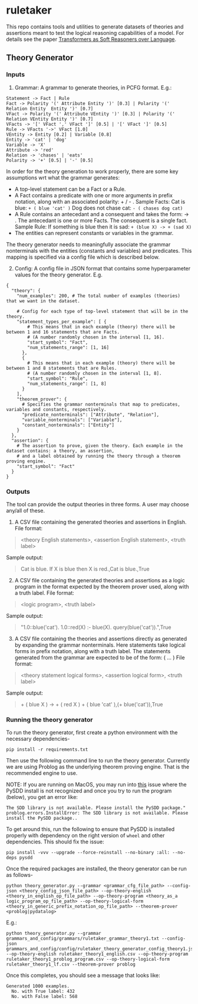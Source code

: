 # ruletaker

This repo contains tools and utilities to generate datasets of theories and assertions meant to test the logical reasoning capabilities of a model. For details see the paper [Transformers as Soft Reasoners over Language](https://arxiv.org/abs/2002.05867).

## Theory Generator

### Inputs

1. Grammar: A grammar to generate theories, in PCFG format. E.g.:
```
Statement -> Fact | Rule
Fact -> Polarity '(' Attribute Entity ')' [0.3] | Polarity '(' Relation Entity  Entity ')' [0.7]
VFact -> Polarity '(' Attribute VEntity ')' [0.3] | Polarity '(' Relation VEntity Entity ')' [0.7]
VFacts -> '[' VFact ',' VFact ']' [0.5] | '[' VFact ']' [0.5]
Rule -> VFacts '->' VFact [1.0]
VEntity -> Entity [0.2] | Variable [0.8]
Entity -> 'cat' | 'dog'
Variable -> 'X'
Attribute -> 'red'
Relation -> 'chases' | 'eats'
Polarity -> '+' [0.5] | '-' [0.5]

```
In order for the theory generation to work properly, there are some key assumptions wrt what the grammar generates:

* A top-level statement can be a Fact or a Rule.
* A Fact contains a predicate with one or more arguments in prefix notation, along with an associated polarity: + / - . 
  Sample Facts:
          Cat is blue: `+ ( blue 'cat' )`
          Dog does not chase cat: `- ( chases dog cat)`
* A Rule contains an antecedant and a consequent and takes the form: <antecedant> -> <consequent>. The antecedant is one or more Facts. The consequent is a single fact.       Sample Rule:
          If something is blue then it is sad: `+ (blue X) -> + (sad X)`
* The entities can represent constants or variables in the grammar.
  
The theory generator needs to meaningfully associate the grammar nonterminals with the entities (constants and variables) and predicates. This mapping is specified via a config file which is described below.

2. Config: A config file in JSON format that contains some hyperparameter values for the theory generator. E.g.
```
{
  "theory": {
    "num_examples": 200, # The total number of examples (theories) that we want in the dataset.
    
    # Config for each type of top-level statement that will be in the theory.
    "statement_types_per_example": [ {
        # This means that in each example (theory) there will be between 1 and 16 statements that are Facts.
        # (A number randomly chosen in the interval [1, 16].
        "start_symbol": "Fact",
        "num_statements_range": [1, 16] 
      },
      {
        # This means that in each example (theory) there will be between 1 and 8 statements that are Rules.
        # (A number randomly chosen in the interval [1, 8].
        "start_symbol": "Rule",
        "num_statements_range": [1, 8]
      }
    ],
    "theorem_prover": {
      # Specifies the grammar nonterminals that map to predicates, variables and constants, respectively.
      "predicate_nonterminals": ["Attribute", "Relation"],
      "variable_nonterminals": ["Variable"],
      "constant_nonterminals": ["Entity"]
    } 
  },
  "assertion": {
    # The assertion to prove, given the theory. Each example in the dataset contains: a theory, an assertion,
    # and a label obtained by running the theory through a theorem proving engine.
    "start_symbol": "Fact"
  }
}
```

### Outputs
The tool can provide the output theories in three forms. A user may choose any/all of these.
1. A CSV file containing the generated theories and assertions in English.
File format:
> \<theory English statements\>, \<assertion English statement\>, \<truth label\>

Sample output:
> Cat is blue. If X is blue then X is red.,Cat is blue.,True   

2. A CSV file containing the generated theories and assertions as a logic program in the format expected by the theorem prover used, along with a truth label.
File format:
> \<logic program\>, \<truth label\>

Sample output:
> "1.0::blue('cat').
>  1.0::red(X) :- blue(X).
>  query(blue('cat')).",True

3. A CSV file containing the theories and assertions directly as generated by expanding the grammar nonterminals. Here statements take logical forms in prefix notation, along with a truth label. The statements generated from the grammar are expected to be of the form: <polarity> ( <predicate> <argument1> <argument2> ... )
File format:
> \<theory statement logical forms\>, \<assertion logical form\>, \<truth label\>

Sample output:
>\+ ( blue X ) -> + ( red X ) + ( blue 'cat' ),(+ blue('cat')),True

### Running the theory generator

To run the theory generator, first create a python environment with the necessary dependencies-

```
pip install -r requirements.txt
```

Then use the following command line to run the theory generator. Currently we are using Problog as the underlying theorem proving engine. That is the recommended engine to use.

NOTE:
If you are running on MacOS, you may run into [this](https://github.com/wannesm/PySDD/issues/19) issue where the PySDD install is not recognized and once you try to run the program (below), you get an error like:

```
The SDD library is not available. Please install the PySDD package."
problog.errors.InstallError: The SDD library is not available. Please install the PySDD package..
```

To get around this, run the following to ensure that PySDD is installed properly with dependency on the right version of `wheel` and other dependencies. This should fix the issue:

```
pip install -vvv --upgrade --force-reinstall --no-binary :all: --no-deps pysdd
```

Once the required packages are installed, the theory generator can be run as follows-
```
python theory_generator.py --grammar <grammar_cfg_file_path> --config-json <theory_config_json_file_path> --op-theory-english <theory_in_english_op_file_path> --op-theory-program <theory_as_a logic_program_op_file_path> --op-theory-logical-form <theory_in_generic_prefix_notation_op_file_path> --theorem-prover <problog|pydatalog>
```

E.g.:
```
python theory_generator.py --grammar grammars_and_config/grammars/ruletaker_grammar_theory1.txt --config-json grammars_and_config/config/ruletaker_theory_generator_config_theory1.json  --op-theory-english ruletaker_theory1_english.csv --op-theory-program ruletaker_theory1_problog_program.csv --op-theory-logical-form ruletaker_theory1_lf.csv --theorem-prover problog
```

Once this completes, you should see a message that looks like:
```
Generated 1000 examples.
  No. with True label: 432
  No. with False label: 568
```
  


